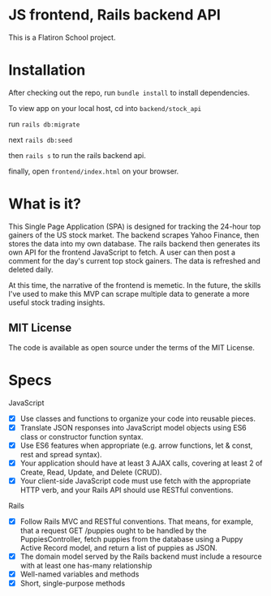 # JS frontend, Rails backend API

This is a Flatiron School project.

# Installation

After checking out the repo, run `bundle install` to install dependencies.

To view app on your local host, cd into `backend/stock_api`

run `rails db:migrate`

next `rails db:seed`

then `rails s` to run the rails backend api.

finally, open `frontend/index.html` on your browser.

# What is it?
This Single Page Application (SPA) is designed for tracking the 24-hour top gainers of the US stock market. The backend scrapes Yahoo Finance, then stores the data into my own database. The rails backend then generates its own API for the frontend JavaScript to fetch. A user can then post a comment for the day's current top stock gainers. The data is refreshed and deleted daily.

At this time, the narrative of the frontend is memetic. In the future, the skills I've used to make this MVP can scrape multiple data to generate a more useful stock trading insights.

## MIT License
The code is available as open source under the terms of the MIT License.

# Specs

JavaScript
- [x] Use classes and functions to organize your code into reusable pieces.
- [x] Translate JSON responses into JavaScript model objects using ES6 class or constructor function syntax.
- [x] Use ES6 features when appropriate (e.g. arrow functions, let & const, rest and spread syntax).
- [x] Your application should have at least 3 AJAX calls, covering at least 2 of Create, Read, Update, and Delete (CRUD).
- [x] Your client-side JavaScript code must use fetch with the appropriate HTTP verb, and your Rails API should use RESTful conventions.

Rails
- [x] Follow Rails MVC and RESTful conventions. That means, for example, that a request GET /puppies ought to be handled by the PuppiesController, fetch puppies from the database using a Puppy Active Record model, and return a list of puppies as JSON.
- [x] The domain model served by the Rails backend must include a resource with at least one has-many relationship
- [x] Well-named variables and methods
- [x] Short, single-purpose methods